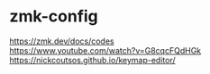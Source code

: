 # zmk-config

https://zmk.dev/docs/codes  
https://www.youtube.com/watch?v=G8cqcFQdHGk  
https://nickcoutsos.github.io/keymap-editor/  
